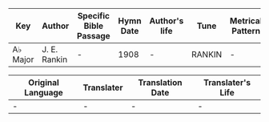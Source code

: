 Key | Author   | Specific Bible Passage     |Hymn Date |Author's life |Tune |Metrical Pattern   |Composer/Source
-- | --------- | ---------------------------|----------|--------------|-----|-------------------|-------------  
A♭ Major |J. E. Rankin |- |1908 |- |RANKIN |- |Rev. S. Morrison

Original Language | Translater | Translation Date   | Translater's Life  
----------------- | --------- | --------------------|-------------     
\- |- |- |-
